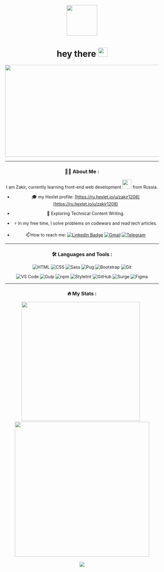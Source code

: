 <div id="header" align="center">
  <img src="https://media.giphy.com/media/M9gbBd9nbDrOTu1Mqx/giphy.gif" width="100"/>
</div>
<div align="center"> 
<img src="https://komarev.com/ghpvc/?username=Zakir-Khunkaev&style=flat-square&color=blue" align="center" alt=""/>
<div>
<h1 align="center">
  hey there
  <img src="https://media.giphy.com/media/hvRJCLFzcasrR4ia7z/giphy.gif" width="30px"/>
</h1>
  <div align="center">
  <img src="https://media.giphy.com/media/dWesBcTLavkZuG35MI/giphy.gif" width="600" height="300"/>
</div>
  
 --- 
  
  ### :man_technologist: About Me :
  I am Zakir, currently learning front-end web development <img src="https://media.giphy.com/media/WUlplcMpOCEmTGBtBW/giphy.gif" width="30"> from Russia.
  - 🎓 my Hexlet profile: [https://ru.hexlet.io/u/zakir1208](https://ru.hexlet.io/u/zakir1208)                     
  - :seedling: Exploring Technical Content Writing.

  - :zap: In my free time, I solve problems on codewars and read tech articles.

  - :mailbox:How to reach me: [![Linkedin Badge](https://img.shields.io/badge/-ZakirKhunkaev-blue?style=flat&logo=Linkedin&logoColor=white)](https://www.linkedin.com/in/zakirkhunkaev?lipi=urn%3Ali%3Apage%3Ad_flagship3_profile_view_base_contact_details%3B69UNgG5ET1i%2BicRRGgDUGA%3D%3D)
  [![Gmail](https://img.shields.io/badge/Gmail-EA4335?style=flat&logo=gmail&logoColor=white)](mailto:zakirkhunkaev@gmail.com)
  [![Telegram](https://img.shields.io/badge/Telegram-26A5E4?style=flat&logo=telegram&logoColor=white)](https://t.me/zakirkhunkaev)
  
  ---

### :hammer_and_wrench: Languages and Tools :
  <div>
  
  
 
  
![HTML](https://img.shields.io/badge/HTML-E34F26?style=for-the-badge&logo=html5&logoColor=white)
![CSS](https://img.shields.io/badge/CSS-1572B6?style=for-the-badge&logo=css3&logoColor=white)
![Sass](https://img.shields.io/badge/SASS-CC6699?style=for-the-badge&logo=sass&logoColor=white)
![Pug](https://img.shields.io/badge/Pug-A86454?style=for-the-badge&logo=pug&logoColor=white)
![Bootstrap](https://img.shields.io/badge/Bootstrap-7952B3?style=for-the-badge&logo=bootstrap&logoColor=white)
![Git](https://img.shields.io/badge/Git-F05032?style=for-the-badge&logo=git&logoColor=white)

![VS Code](https://img.shields.io/badge/VS_Code-007ACC?style=for-the-badge&logo=visual-studio-code&logoColor=white)
![Gulp](https://img.shields.io/badge/Gulp-CF4647?style=for-the-badge&logo=gulp&logoColor=white)
![npm](https://img.shields.io/badge/npm-CB3837?style=for-the-badge&logo=npm&logoColor=white)
![Stylelint](https://img.shields.io/badge/Stylelint-263238?style=for-the-badge&logo=stylelint&logoColor=white)
![GitHub](https://img.shields.io/badge/GitHub-100000?style=for-the-badge&logo=gitHub&logoColor=white)
![Surge](https://img.shields.io/badge/Surge-5CC18D?style=for-the-badge&logo=surge&logoColor=white)
![Figma](https://img.shields.io/badge/Figma-F24E1E?style=for-the-badge&logo=figma&logoColor=white)
    
---

### :fire: My Stats :
<div>
<picture>
<source 
  srcset="https://github-readme-stats.vercel.app/api?username=zakir0000&show_icons=true&count_private=trueborder_color&theme=github_dark&border_color=21262d&card_width=400px"
  media="(prefers-color-scheme: dark)"
/>
<source
  srcset="https://github-readme-stats.vercel.app/api?username=zakir0000&show_icons=true&count_private=true&icon_color=007acc&text_color=24292f&title_color=007acc&theme=default&card_width=400px"
  media="(prefers-color-scheme: light), (prefers-color-scheme: no-preference)"
/>
<img width="388" src="https://github-readme-stats.vercel.app/api?username=zakir0000&count_private=true&show_icons=true&card_width=400px" />
</picture>
&nbsp;
<picture>
<source 
  srcset="https://streak-stats.demolab.com/?user=zakir0000&theme=github-dark-blue&border=21262d&stroke=21262d&sideLabels=c9d1d9&currStreakLabel=c9d1d9"
  media="(prefers-color-scheme: dark)"
/>
<source
  srcset="https://streak-stats.demolab.com/?user=zakir0000&ring=007acc&fire=1da1f2&currStreakNum=24292f&currStreakLabel=24292f&sideNums=24292f&SideLabels=1da1f2"
  media="(prefers-color-scheme: light), (prefers-color-scheme: no-preference)"
/>
<img width="440" src="https://streak-stats.demolab.com/?user=zakir0000" />
</picture>
</div>

<br>

<picture>
<source 
  srcset="https://github-readme-stats.vercel.app/api/top-langs?username=zakir0000&show_icons=true&count_private=true&layout=compact&langs_count=10&theme=github_dark&border_color=21262d"
  media="(prefers-color-scheme: dark)"
/>
<source
  srcset="https://github-readme-stats.vercel.app/api/top-langs?username=zakir0000&show_icons=true&count_private=true&layout=compact&langs_count=10&text_color=24292f&title_color=007acc&theme=default"
  media="(prefers-color-scheme: light), (prefers-color-scheme: no-preference)"
/>
<img src="https://github-readme-stats.vercel.app/api/top-langs?username=zakir0000&count_private=true&show_icons=true&langs_count=10&layout=compact" />
</picture>
